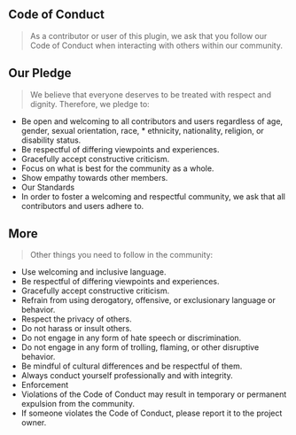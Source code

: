 ## Code of Conduct

> As a contributor or user of this plugin, we ask that you follow our Code of Conduct when interacting with others within our community.

## Our Pledge

> We believe that everyone deserves to be treated with respect and dignity. Therefore, we pledge to:

* Be open and welcoming to all contributors and users regardless of age, gender, sexual orientation, race, * ethnicity, nationality, religion, or disability status.
* Be respectful of differing viewpoints and experiences.
* Gracefully accept constructive criticism.
* Focus on what is best for the community as a whole.
* Show empathy towards other members.
* Our Standards
* In order to foster a welcoming and respectful community, we ask that all contributors and users adhere to.

## More

> Other things you need to follow in the community:

* Use welcoming and inclusive language.
* Be respectful of differing viewpoints and experiences.
* Gracefully accept constructive criticism.
* Refrain from using derogatory, offensive, or exclusionary language or behavior.
* Respect the privacy of others.
* Do not harass or insult others.
* Do not engage in any form of hate speech or discrimination.
* Do not engage in any form of trolling, flaming, or other disruptive behavior.
* Be mindful of cultural differences and be respectful of them.
* Always conduct yourself professionally and with integrity.
* Enforcement
* Violations of the Code of Conduct may result in temporary or permanent expulsion from the community.
* If someone violates the Code of Conduct, please report it to the project owner.